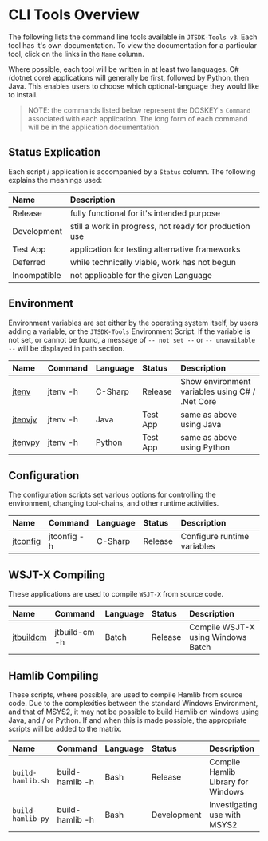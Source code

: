 # CLI Tools Overview

The following lists the command line tools available in `JTSDK-Tools v3`. Each
tool has it's own documentation. To view the documentation for a particular
tool, click on the links in the `Name` column.

Where possible, each tool will be written in at least two languages. C# (dotnet core)
applications will generally be first, followed by Python, then Java. This enables
users to choose which optional-language they would like to install.

>NOTE: the commands listed below represent the DOSKEY's `Command` associated with
each application. The long form of each command will be in the application
documentation.

## Status Explication

Each script / application is accompanied by a `Status` column. The following
explains the meanings used:

|Name | Description |
|:-----|:------|
| Release      | fully functional for it's intended purpose
| Development  | still a work in progress, not ready for production use
| Test App     | application for testing alternative frameworks
| Deferred     | while technically viable, work has not begun
| Incompatible | not applicable for the given Language

## Environment

Environment variables are set either by the operating system itself, by users
adding a variable, or the `JTSDK-Tools` Environment Script. If the variable is
not set, or cannot be found, a message of `-- not set --` or `-- unavailable --`
will be displayed in path section.

|Name | Command | Language | Status | Description |
|:-----|:-----|:-----|:------|:-----|
[jtenv](jtenv.md)      | jtenv -h  | C-Sharp | Release  | Show environment variables using C# / .Net Core
[jtenvjv](jtenvjv.md)  | jtenv -h  | Java    | Test App | same as above using Java
[jtenvpy](jtenvpy.md)  | jtenv -h  | Python  | Test App | same as above using Python

## Configuration

The configuration scripts set various options for controlling the environment,
changing tool-chains, and other runtime activities.

|Name | Command | Language  | Status | Description |
|:-----|:-----|:-----|:-----|:-----|
[jtconfig](jtconfig.md)     | jtconfig -h    | C-Sharp | Release     | Configure runtime variables

## WSJT-X Compiling

These applications are used to compile `WSJT-X` from source code.

|Name | Command | Language | Status | Description |
|:-----|:-----|:-----|:-----|:-----|
[jtbuildcm](jtbuildcm.md)   | jtbuild-cm -h | Batch   | Release     | Compile WSJT-X using Windows Batch

## Hamlib Compiling

These scripts, where possible, are used to compile Hamlib from source code. Due
to the complexities between the standard Windows Environment, and that of MSYS2,
it may not be possible to build Hamlib on windows using Java, and / or Python.
If and when this is made possible, the appropriate scripts will be added to the
matrix.

|Name | Command | Language | Status| Description |
|:-----|:-----|:-----|:-----|:-----|
|`build-hamlib.sh` | build-hamlib -h | Bash | Release    | Compile Hamlib Library for Windows
|`build-hamlib-py` | build-hamlib -h | Bash | Development| Investigating use with MSYS2